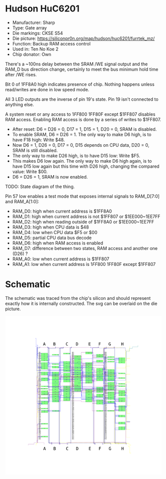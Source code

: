# Hudson HuC6201

 * Manufacturer: Sharp
 * Type: Gate array
 * Die markings: CKSE S54
 * Die picture: https://siliconpr0n.org/map/hudson/huc6201/furrtek_mz/
 * Function: Backup RAM access control
 * Used in: Ten No Koe 2
 * Chip donator: Own
 
There's a ~100ns delay between the SRAM /WE signal output and the RAM_D bus direction change, certainly to meet the bus minimum hold time after /WE rises.

Bit 0 of 1FF8A0 high indicates presence of chip. Nothing happens unless read/writes are done in low speed mode.

All 3 LED outputs are the inverse of pin 19's state. Pin 19 isn't connected to anything else.

A system reset or any access to $1FF800~$1FF80F except $1FF807 disables RAM access. Enabling RAM access is done by a series of writes to $1FF807.

* After reset: D6 = D26 = 0, D17 = 1, D15 = 1, D20 = 0, SRAM is disabled.
* To enable SRAM, D6 = D26 = 1. The only way to make D6 high, is to have F18 high: Write $48.
* Now D6 = 1, D26 = 0, D17 = 0, D15 depends on CPU data, D20 = 0, SRAM is still disabled.
* The only way to make D26 high, is to have D15 low: Write $F5.
* This makes D6 low again. The only way to make D6 high again, is to have D15 low again but this time with D26 high, changing the compared value: Write $00.
* D6 = D26 = 1, SRAM is now enabled.

TODO: State diagram of the thing.

Pin 57 low enables a test mode that exposes internal signals to RAM_D[7:0] and RAM_A[1:0]:

* RAM_D0: high when current address is $1FF8A0
* RAM_D1: high when current address is not $1FF807 or $1EE000~1EE7FF
* RAM_D2: high when reading outside of $1FF8A0 or $1EE000~1EE7FF
* RAM_D3: high when CPU data is $48
* RAM_D4: low when CPU data $F5 or $00
* RAM_D5: partial CPU data bus decode
* RAM_D6: high when RAM access is enabled
* RAM_D7: difference between two states, RAM access and another one (D26) ?
* RAM_A0: low when current address is $1FF807
* RAM_A1: low when current address is $1FF800~$1FF80F except $1FF807

# Schematic

The schematic was traced from the chip's silicon and should represent exactly how it is internally constructed. The svg can be overlaid on the die picture.

![Hudson HuC6201 internal routing](HuC6201_trace.png)
